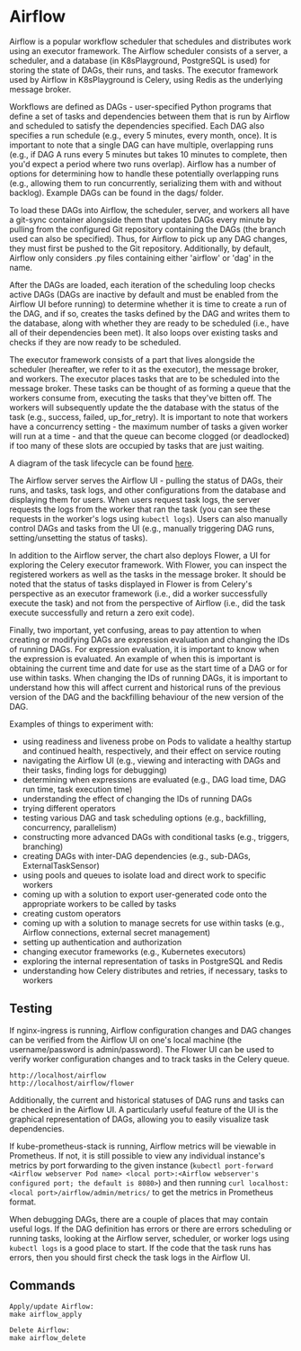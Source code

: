 # Airflow
Airflow is a popular workflow scheduler that schedules and distributes work using an executor framework. The Airflow scheduler consists of a server, a scheduler, and a database (in K8sPlayground, PostgreSQL is used) for storing the state of DAGs, their runs, and tasks. The executor framework used by Airflow in K8sPlayground is Celery, using Redis as the underlying message broker.

Workflows are defined as DAGs - user-specified Python programs that define a set of tasks and dependencies between them that is run by Airflow and scheduled to satisfy the dependencies specified. Each DAG also specifies a run schedule (e.g., every 5 minutes, every month, once). It is important to note that a single DAG can have multiple, overlapping runs (e.g., if DAG A runs every 5 minutes but takes 10 minutes to complete, then you'd expect a period where two runs overlap). Airflow has a number of options for determining how to handle these potentially overlapping runs (e.g., allowing them to run concurrently, serializing them with and without backlog). Example DAGs can be found in the dags/ folder.

To load these DAGs into Airflow, the scheduler, server, and workers all have a git-sync container alongside them that updates DAGs every minute by pulling from the configured Git repository containing the DAGs (the branch used can also be specified). Thus, for Airflow to pick up any DAG changes, they must first be pushed to the Git repository. Additionally, by default, Airflow only considers .py files containing either 'airflow' or 'dag' in the name.

After the DAGs are loaded, each iteration of the scheduling loop checks active DAGs (DAGs are inactive by default and must be enabled from the Airflow UI before running) to determine whether it is time to create a run of the DAG, and if so, creates the tasks defined by the DAG and writes them to the database, along with whether they are ready to be scheduled (i.e., have all of their dependencies been met). It also loops over existing tasks and checks if they are now ready to be scheduled.

The executor framework consists of a part that lives alongside the scheduler (hereafter, we refer to it as the executor), the message broker, and workers. The executor places tasks that are to be scheduled into the message broker. These tasks can be thought of as forming a queue that the workers consume from, executing the tasks that they've bitten off. The workers will subsequently update the the database with the status of the task (e.g., success, failed, up_for_retry). It is important to note that workers have a concurrency setting - the maximum number of tasks a given worker will run at a time - and that the queue can become clogged (or deadlocked) if too many of these slots are occupied by tasks that are just waiting.

A diagram of the task lifecycle can be found [here](https://airflow.apache.org/docs/stable/_images/task_lifecycle_diagram.png).

The Airflow server serves the Airflow UI - pulling the status of DAGs, their runs, and tasks, task logs, and other configurations from the database and displaying them for users. When users request task logs, the server requests the logs from the worker that ran the task (you can see these requests in the worker's logs using `kubectl logs`). Users can also manually control DAGs and tasks from the UI (e.g., manually triggering DAG runs, setting/unsetting the status of tasks).

In addition to the Airflow server, the chart also deploys Flower, a UI for exploring the Celery executor framework. With Flower, you can inspect the registered workers as well as the tasks in the message broker. It should be noted that the status of tasks displayed in Flower is from Celery's perspective as an executor framework (i.e., did a worker successfully execute the task) and not from the perspective of Airflow (i.e., did the task execute successfully and return a zero exit code).

Finally, two important, yet confusing, areas to pay attention to when creating or modifying DAGs are expression evaluation and changing the IDs of running DAGs. For expression evaluation, it is important to know when the expression is evaluated. An example of when this is important is obtaining the current time and date for use as the start time of a DAG or for use within tasks. When changing the IDs of running DAGs, it is important to understand how this will affect current and historical runs of the previous version of the DAG and the backfilling behaviour of the new version of the DAG.

Examples of things to experiment with:

- using readiness and liveness probe on Pods to validate a healthy startup and continued health, respectively, and their effect on service routing
- navigating the Airflow UI (e.g., viewing and interacting with DAGs and their tasks, finding logs for debugging)
- determining when expressions are evaluated (e.g., DAG load time, DAG run time, task execution time)
- understanding the effect of changing the IDs of running DAGs
- trying different operators
- testing various DAG and task scheduling options (e.g., backfilling, concurrency, parallelism)
- constructing more advanced DAGs with conditional tasks (e.g., triggers, branching)
- creating DAGs with inter-DAG dependencies (e.g., sub-DAGs, ExternalTaskSensor)
- using pools and queues to isolate load and direct work to specific workers
- coming up with a solution to export user-generated code onto the appropriate workers to be called by tasks
- creating custom operators
- coming up with a solution to manage secrets for use within tasks (e.g., Airflow connections, external secret management)
- setting up authentication and authorization
- changing executor frameworks (e.g., Kubernetes executors)
- exploring the internal representation of tasks in PostgreSQL and Redis
- understanding how Celery distributes and retries, if necessary, tasks to workers

## Testing
If nginx-ingress is running, Airflow configuration changes and DAG changes can be verified from the Airflow UI on one's local machine (the username/password is admin/password). The Flower UI can be used to verify worker configuration changes and to track tasks in the Celery queue.
```
http://localhost/airflow
http://localhost/airflow/flower
```
Additionally, the current and historical statuses of DAG runs and tasks can be checked in the Airflow UI. A particularly useful feature of the UI is the graphical representation of DAGs, allowing you to easily visualize task dependencies.

If kube-prometheus-stack is running, Airflow metrics will be viewable in Prometheus. If not, it is still possible to view any individual instance's metrics by port forwarding to the given instance (`kubectl port-forward <Airflow webserver Pod name> <local port>:<Airflow webserver's configured port; the default is 8080>`) and then running `curl localhost:<local port>/airflow/admin/metrics/` to get the metrics in Prometheus format.

When debugging DAGs, there are a couple of places that may contain useful logs. If the DAG definition has errors or there are errors scheduling or running tasks, looking at the Airflow server, scheduler, or worker logs using `kubectl logs` is a good place to start. If the code that the task runs has errors, then you should first check the task logs in the Airflow UI.

## Commands
```
Apply/update Airflow:
make airflow_apply

Delete Airflow:
make airflow_delete
```
